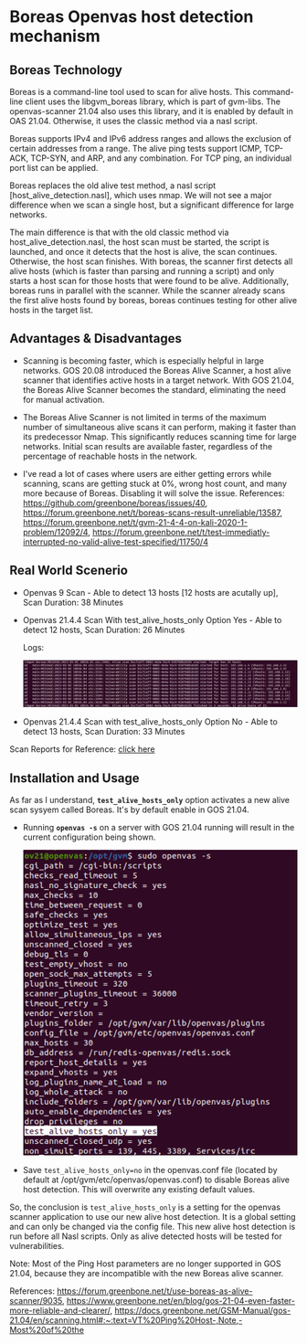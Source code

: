 # Boreas Openvas host detection mechanism

## Boreas Technology

Boreas is a command-line tool used to scan for alive hosts. This command-line client uses the libgvm_boreas library, which is part of gvm-libs. The openvas-scanner 21.04 also uses this library, and it is enabled by default in OAS 21.04. Otherwise, it uses the classic method via a nasl script.

Boreas supports IPv4 and IPv6 address ranges and allows the exclusion of certain addresses from a range. The alive ping tests support ICMP, TCP-ACK, TCP-SYN, and ARP, and any combination. For TCP ping, an individual port list can be applied.

Boreas replaces the old alive test method, a nasl script [host_alive_detection.nasl], which uses nmap. We will not see a major difference when we scan a single host, but a significant difference for large networks. 

The main difference is that with the old classic method via host_alive_detection.nasl, the host scan must be started, the script is launched, and once it detects that the host is alive, the scan continues. Otherwise, the host scan finishes. With boreas, the scanner first detects all alive hosts (which is faster than parsing and running a script) and only starts a host scan for those hosts that were found to be alive. Additionally, boreas runs in parallel with the scanner. While the scanner already scans the first alive hosts found by boreas, boreas continues testing for other alive hosts in the target list.

## Advantages & Disadvantages

- Scanning is becoming faster, which is especially helpful in large networks. GOS 20.08 introduced the Boreas Alive Scanner, a host alive scanner that identifies active hosts in a target network. With GOS 21.04, the Boreas Alive Scanner becomes the standard, eliminating the need for manual activation.

- The Boreas Alive Scanner is not limited in terms of the maximum number of simultaneous alive scans it can perform, making it faster than its predecessor Nmap. This significantly reduces scanning time for large networks. Initial scan results are available faster, regardless of the percentage of reachable hosts in the network.

- I've read a lot of cases where users are either getting errors while scanning, scans are getting stuck at 0%, wrong host count, and many more because of Boreas. Disabling it will solve the issue. References: https://github.com/greenbone/boreas/issues/40, https://forum.greenbone.net/t/boreas-scans-result-unreliable/13587, https://forum.greenbone.net/t/gvm-21-4-4-on-kali-2020-1-problem/12092/4, https://forum.greenbone.net/t/test-immediatly-interrupted-no-valid-alive-test-specified/11750/4

## Real World Scenerio

- Openvas 9 Scan - Able to detect 13 hosts [12 hosts are acutally up], Scan Duration: 38 Minutes

- Openvas 21.4.4 Scan With test_alive_hosts_only Option Yes - Able to detect 12 hosts, Scan Duration: 26 Minutes
  
  Logs:

  ![Alt text](Screenshot%20from%202023-03-03%2012-33-00.png)

- Openvas 21.4.4 Scan with test_alive_hosts_only Option No - Able to detect 13 hosts, Scan Duration: 33 Minutes

Scan Reports for Reference: [click here](https://drive.google.com/drive/folders/1zcPNWvnUUuwQ0W6vVqqlJEwyTlCohFph?usp=share_link)


## Installation and Usage

As far as I understand, <b>`test_alive_hosts_only`</b> option activates a new alive scan sysyem called Boreas. It's by default enable in GOS 21.04. 

- Running <b>`openvas -s`</b> on a server with GOS 21.04 running will result in the current configuration being shown.

  ![Alt text](Screenshot%20from%202023-03-02%2018-00-05.png)

- Save `test_alive_hosts_only=no` in the openvas.conf file (located by default at /opt/gvm/etc/openvas/openvas.conf) to disable Boreas alive host detection. This will overwrite any existing default values.


So, the conclusion is `test_alive_hosts_only` is a setting for the openvas scanner application to use our new alive host detection. It is a global setting and can only be changed via the config file. This new alive host detection is run before all Nasl scripts. Only as alive detected hosts will be tested for vulnerabilities.


Note: Most of the Ping Host parameters are no longer supported in GOS 21.04, because they are incompatible with the new Boreas alive scanner. 

References:
https://forum.greenbone.net/t/use-boreas-as-alive-scanner/9035, https://www.greenbone.net/en/blog/gos-21-04-even-faster-more-reliable-and-clearer/, https://docs.greenbone.net/GSM-Manual/gos-21.04/en/scanning.html#:~:text=VT%20Ping%20Host-,Note,-Most%20of%20the

